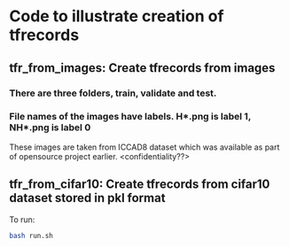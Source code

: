 # Code to illustrate creation of tfrecords 

## tfr_from_images: Create tfrecords from images
### There are three folders, train, validate and test. 
### File names of the images have labels. H*.png is label 1, NH*.png is label 0
These images are taken from ICCAD8 dataset which was available as part of opensource project earlier. <confidentiality??>

## tfr_from_cifar10: Create tfrecords from cifar10 dataset stored in pkl format
To run:
```bash
bash run.sh
```
